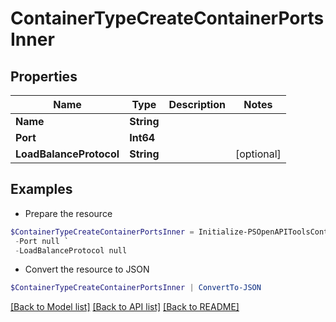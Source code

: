 # ContainerTypeCreateContainerPortsInner
## Properties

Name | Type | Description | Notes
------------ | ------------- | ------------- | -------------
**Name** | **String** |  | 
**Port** | **Int64** |  | 
**LoadBalanceProtocol** | **String** |  | [optional] 

## Examples

- Prepare the resource
```powershell
$ContainerTypeCreateContainerPortsInner = Initialize-PSOpenAPIToolsContainerTypeCreateContainerPortsInner  -Name null `
 -Port null `
 -LoadBalanceProtocol null
```

- Convert the resource to JSON
```powershell
$ContainerTypeCreateContainerPortsInner | ConvertTo-JSON
```

[[Back to Model list]](../README.md#documentation-for-models) [[Back to API list]](../README.md#documentation-for-api-endpoints) [[Back to README]](../README.md)

